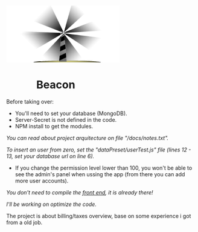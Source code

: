 <img src="https://github.com/Nethanzel/Beacon/blob/master/src/public/img/beacomlg.b47dabd0.png" width="300"/>

<h1>&nbsp;&nbsp;&nbsp;&nbsp;&nbsp;&nbsp;&nbsp;&nbsp;&nbsp;&nbsp;&nbsp;&nbsp;Beacon</h1>

Before taking over:

- You'll need to set your database (MongoDB).
- Server-Secret is not defined in the code.
- NPM install to get the modules.

*You can read about project arquitecture on file "/docs/notes.txt".*

*To insert an user from zero, set the "dataPreset/userTest.js" file (lines 12 - 13, set your database url on line 6).*
- If you change the permission level lower than 100, you won't be able to see the admin's panel when ussing the app (from there you can add more user accounts).

*You don't need to compile the [front end](https://github.com/Nethanzel/Beacon-front-end-), it is already there!*

*I'll be working on optimize the code.*

The project is about billing/taxes overview, base on some experience i got from a old job.
